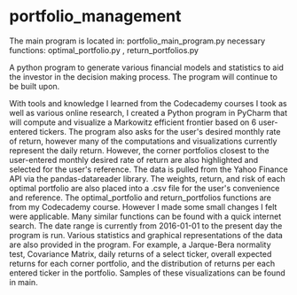 # portfolio_management

The main program is located in: portfolio_main_program.py
necessary functions: optimal_portfolio.py , return_portfolios.py

A python program to generate various financial models and statistics to aid the investor in the decision making process. The program will continue to be built upon.

With tools and knowledge I learned from the Codecademy courses I took as well as various online research, I created a Python program in PyCharm that will compute and visualize a Markowitz efficient frontier based on 6 user-entered tickers. The program also asks for the user's desired monthly rate of return, however many of the computations and visualizations currently represent the daily return. However, the corner portfolios closest to the user-entered monthly desired rate of return are also highlighted and selected for the user's reference. The data is pulled from the Yahoo Finance API via the pandas-datareader library. The weights, return, and risk of each optimal portfolio are also placed into a .csv file for the user's convenience and reference. The optimal_portfolio and return_portfolios functions are from my Codecademy course. However I made some small changes I felt were applicable. Many similar functions can be found with a quick internet search. The date range is currently from 2016-01-01 to the present day the program is run.
Various statistics and graphical representations of the data are also provided in the program. For example, a Jarque-Bera normality test, Covariance Matrix, daily returns of a select ticker, overall expected returns for each corner portfolio, and the distribution of returns per each entered ticker in the portfolio. Samples of these visualizations can be found in main.
